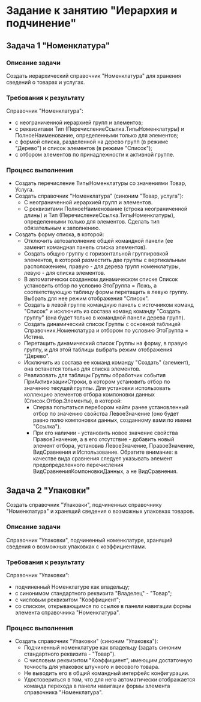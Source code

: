 # Задание к занятию "Иерархия и подчинение"

## Задача 1 "Номенклатура"

### Описание задачи

Создать иерархический справочник "Номенклатура" для хранения сведений о товарах и услугах.

### Требования к результату

Справочник "Номенклатура":
* с неограниченной иерархией групп и элементов;
* с реквизитами Тип (ПеречислениеСсылка.ТипыНоменклатуры) и ПолноеНаименование, определенными только для элементов;
* с формой списка, разделенной на дерево групп (в режиме "Дерево") и список элементов (в режиме "Список");
* с отбором элементов по принадлежности к активной группе.

### Процесс выполнения

* Создать перечисление ТипыНоменклатуры со значениями Товар, Услуга.
* Создать справочник "Номенклатура" (синоним "Товар, услуга"):
  * С неограниченной иерархией групп и элементов.
  * С реквизитами ПолноеНаименование (строка неограниченной длины) и Тип (ПеречислениеСсылка.ТипыНоменклатуры), определенными только для элементов. Сделать тип обязательным к заполнению.
* Создать форму списка, в которой:
  * Отключить автозаполнение общей командной панели (ее заменит командная панель списка элементов).
  * Создать общую группу с горизонтальной группировкой элементов, в которой разместить две группы с вертикальным расположением, правую - для дерева групп номенклатуры, левую - для списка элементов.
  * В автоматически созданном динамическом списке Список установить отбор по условию ЭтоГруппа = Ложь, а соответствующую таблицу формы перетащить в левую группу. Выбрать для нее режим отображения "Список".
  * Создать в левой группе командную панель с источником команд "Список" и исключить из состава команд команду "Создать группу" (она будет только в командной панели дерева групп).
  * Создать динамический список Группы с основной таблицей Справочник.Номенклатура и отбором по условию ЭтоГруппа = Истина.
  * Перетащить динамический список Группы на форму, в правую группу, и для этой таблицы выбрать режим отображения "Дерево".
  * Исключить из состава ее команд команду "Создать" (элемент), она останется только для списка элементов.
  * Реализовать для таблицы Группы обработчик события ПриАктивизацииСтроки, в котором установить отбор по значению текущей группы. Для установки использовать коллекцию элементов отбора компоновки данных (Список.Отбор.Элементы), в которой:
    * Сперва попытаться перебором найти ранее установленный отбор по значению свойства ЛевоеЗначение (оно будет равно полю компоновки данных, созданному вами по имени "Ссылка").
    * При его наличии - установить новое значение свойства ПравоеЗначение, а в его отсутствие - добавить новый элемент отбора, установив ЛевоеЗначение, ПравоеЗначение, ВидСравнения и Использование. Обратите внимание: в качестве вида сравнения следует указывать элемент предопределенного перечисления ВидСравненияКомпоновкиДанных, а не ВидСравнения.

## Задача 2 "Упаковки"

Создать справочник "Упаковки", подчиненных справочнику "Номенклатура" и хранящий сведения о возможных упаковках товаров.

### Описание задачи

Справочник "Упаковки", подчиненный номенклатуре, хранящий сведения о возможных упаковках с коэффициентами.

### Требования к результату

Справочник "Упаковки":
* подчиненный Номенклатуре как владельцу;
* с синонимом стандартного реквизита "Владелец" - "Товар";
* с числовым реквизитом "Коэффициент";
* со списком, открывающимся по ссылке в панели навигации формы элемента справочника "Номенклатура".

### Процесс выполнения

* Создать справочник "Упаковки" (синоним "Упаковка"):
  * Подчиненный номенклатуре как владельцу (задать синоним стандартного реквизита - "Товар").
  * С числовым реквизитом "Коэффициент", имеющим достаточную точность для упаковок штучного и весового товара.
  * Не выводить его в общий командный интерфейс конфигурации.
  * Удостовериться в том, что для него автоматически отображается команда перехода в панели навигации формы элемента справочника "Номенклатура".
